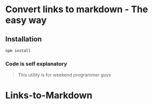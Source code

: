 # Convert links to markdown - The easy way

## Installation

```sh
npm install
```

### Code is self explanatory

> This utility is for weekend programmer guys
# Links-to-Markdown

